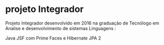 # projeto Integrador
Projeto Integrador desenvolvido em 2016 na graduação de Tecnólogo em Analise e desenvolvimento de sistemas Linguagens : 

Java JSF com Prime Faces e Hibernate JPA 2
